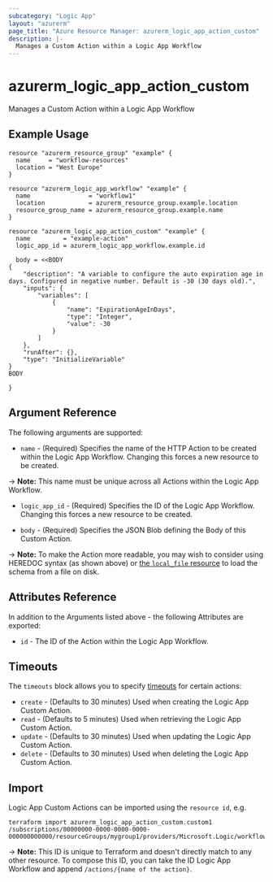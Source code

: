 ```yaml
---
subcategory: "Logic App"
layout: "azurerm"
page_title: "Azure Resource Manager: azurerm_logic_app_action_custom"
description: |-
  Manages a Custom Action within a Logic App Workflow
---
```


# azurerm_logic_app_action_custom

Manages a Custom Action within a Logic App Workflow

## Example Usage

```hcl
resource "azurerm_resource_group" "example" {
  name     = "workflow-resources"
  location = "West Europe"
}

resource "azurerm_logic_app_workflow" "example" {
  name                = "workflow1"
  location            = azurerm_resource_group.example.location
  resource_group_name = azurerm_resource_group.example.name
}

resource "azurerm_logic_app_action_custom" "example" {
  name         = "example-action"
  logic_app_id = azurerm_logic_app_workflow.example.id

  body = <<BODY
{
    "description": "A variable to configure the auto expiration age in days. Configured in negative number. Default is -30 (30 days old).",
    "inputs": {
        "variables": [
            {
                "name": "ExpirationAgeInDays",
                "type": "Integer",
                "value": -30
            }
        ]
    },
    "runAfter": {},
    "type": "InitializeVariable"
}
BODY

}
```

## Argument Reference

The following arguments are supported:

* `name` - (Required) Specifies the name of the HTTP Action to be created within the Logic App Workflow. Changing this forces a new resource to be created.

-> **Note:** This name must be unique across all Actions within the Logic App Workflow.

* `logic_app_id` - (Required) Specifies the ID of the Logic App Workflow. Changing this forces a new resource to be created.

* `body` - (Required) Specifies the JSON Blob defining the Body of this Custom Action.

-> **Note:** To make the Action more readable, you may wish to consider using HEREDOC syntax (as shown above) or [the `local_file` resource](https://www.terraform.io/docs/providers/local/d/file.html) to load the schema from a file on disk.

## Attributes Reference

In addition to the Arguments listed above - the following Attributes are exported:

* `id` - The ID of the Action within the Logic App Workflow.

## Timeouts

The `timeouts` block allows you to specify [timeouts](https://developer.hashicorp.com/terraform/language/resources/configure#define-operation-timeouts) for certain actions:

* `create` - (Defaults to 30 minutes) Used when creating the Logic App Custom Action.
* `read` - (Defaults to 5 minutes) Used when retrieving the Logic App Custom Action.
* `update` - (Defaults to 30 minutes) Used when updating the Logic App Custom Action.
* `delete` - (Defaults to 30 minutes) Used when deleting the Logic App Custom Action.

## Import

Logic App Custom Actions can be imported using the `resource id`, e.g.

```shell
terraform import azurerm_logic_app_action_custom.custom1 /subscriptions/00000000-0000-0000-0000-000000000000/resourceGroups/mygroup1/providers/Microsoft.Logic/workflows/workflow1/actions/custom1
```

-> **Note:** This ID is unique to Terraform and doesn't directly match to any other resource. To compose this ID, you can take the ID Logic App Workflow and append `/actions/{name of the action}`.
